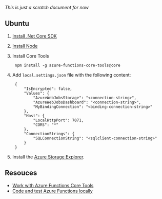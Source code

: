 *This is just a scratch document for now*

## Ubuntu

1. [Install .Net Core SDK](https://www.microsoft.com/net/download/linux-package-manager/ubuntu16-04/sdk-2.1.300)
2. [Install Node](https://nodejs.org/en/download/package-manager/#debian-and-ubuntu-based-linux-distributions)
3. Install Core Tools

        npm install -g azure-functions-core-tools@core

4. Add `local.settings.json` file with the following content:

        {
            "IsEncrypted": false,
            "Values": {
                "AzureWebJobsStorage": "<connection-string>",
                "AzureWebJobsDashboard": "<connection-string>",
                "MyBindingConnection": "<binding-connection-string>"
            },
            "Host": {
                "LocalHttpPort": 7071,
                "CORS": "*"
            },
            "ConnectionStrings": {
                "SQLConnectionString": "<sqlclient-connection-string>"
            }
        }
5. Install the [Azure Storage Explorer](https://azure.microsoft.com/en-us/features/storage-explorer/).

## Resouces
* [Work with Azure Functions Core Tools](https://docs.microsoft.com/en-us/azure/azure-functions/functions-run-local)
* [Code and test Azure Functions locally](https://docs.microsoft.com/en-us/azure/azure-functions/functions-develop-local)